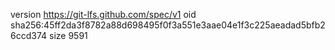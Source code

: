 version https://git-lfs.github.com/spec/v1
oid sha256:45ff2da3f8782a88d698495f0f3a551e3aae04e1f3c225aeadad5bfb26ccd374
size 9591
